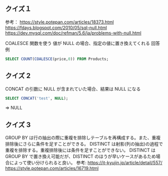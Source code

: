 ## クイズ１

参考： https://style.potepan.com/articles/18373.html
https://fdays.blogspot.com/2010/05/sql-null.html
https://dev.mysql.com/doc/refman/5.6/ja/problems-with-null.html

COALESCE 関数を使う
値が NULL の場合、指定の値に置き換えてくれる
回答例

```sql
SELECT COUNT(COALESCE(price,0)) FROM Products;
```

## クイズ 2

CONCAT の引数に NULL が含まれていた場合、結果は NULL になる

```sql
SELECT CONCAT('test', NULL);
```

=> NULL

## クイズ 3

GROUP BY は行の抽出の際に重複を排除しテーブルを再構成する。また、重複排除後にさらに条件を足すことができる。
DISTINCT は射影(列の抽出)の過程で重複を排除する。重複排除後には条件を足すことができない。
DISTINCT は GROUP BY で置き換え可能だが、DISTINCT のほうが早いケースがあるため場合によって使い分けられると良い。
参考:
https://it-kyujin.jp/article/detail/557/
https://style.potepan.com/articles/16719.html
